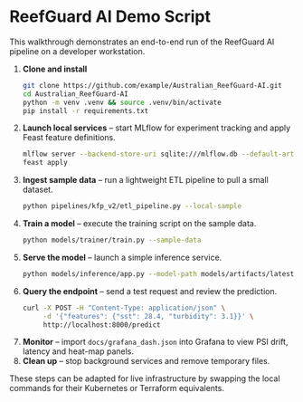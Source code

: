 # ReefGuard AI Demo Script

This walkthrough demonstrates an end-to-end run of the ReefGuard AI pipeline on a developer workstation.

1. **Clone and install**
   ```bash
   git clone https://github.com/example/Australian_ReefGuard-AI.git
   cd Australian_ReefGuard-AI
   python -m venv .venv && source .venv/bin/activate
   pip install -r requirements.txt
   ```
2. **Launch local services** – start MLflow for experiment tracking and apply Feast feature definitions.
   ```bash
   mlflow server --backend-store-uri sqlite:///mlflow.db --default-artifact-root ./mlruns &
   feast apply
   ```
3. **Ingest sample data** – run a lightweight ETL pipeline to pull a small dataset.
   ```bash
   python pipelines/kfp_v2/etl_pipeline.py --local-sample
   ```
4. **Train a model** – execute the training script on the sample data.
   ```bash
   python models/trainer/train.py --sample-data
   ```
5. **Serve the model** – launch a simple inference service.
   ```bash
   python models/inference/app.py --model-path models/artifacts/latest &
   ```
6. **Query the endpoint** – send a test request and review the prediction.
   ```bash
   curl -X POST -H "Content-Type: application/json" \
        -d '{"features": {"sst": 28.4, "turbidity": 3.1}}' \
        http://localhost:8000/predict
   ```
7. **Monitor** – import `docs/grafana_dash.json` into Grafana to view PSI drift, latency and heat-map panels.
8. **Clean up** – stop background services and remove temporary files.

These steps can be adapted for live infrastructure by swapping the local commands for their Kubernetes or Terraform equivalents.
